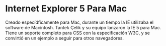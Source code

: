 # Internet Explorer 5 Para Mac

Creado especídficamente para Mac, durante un tiempo la IE utilizaba el software de Macintosh.
Tantek Çelik y su equipo lanzaron la IE 5 para Mac.
Tiene un soporte completo para CSS con la especificación W3C, y se convirtió en un ejemplo a seguir para otros navegadores.
